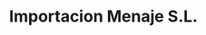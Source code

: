 ---
title: "Importacion Menaje S.L."
url: /fuenlabrada/importacion-menaje-s-l/
shop: tienda de variedades
---